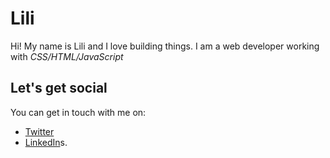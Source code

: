# Lili
Hi! My name is Lili and I love building things.
I am a web developer working with *CSS/HTML/JavaScript*
## Let's get social
You can get in touch with me on:
- [Twitter](https://twitter.com/linktotwitter)
- [LinkedIn](https://lnkedin.com/yourlinkedin)s.